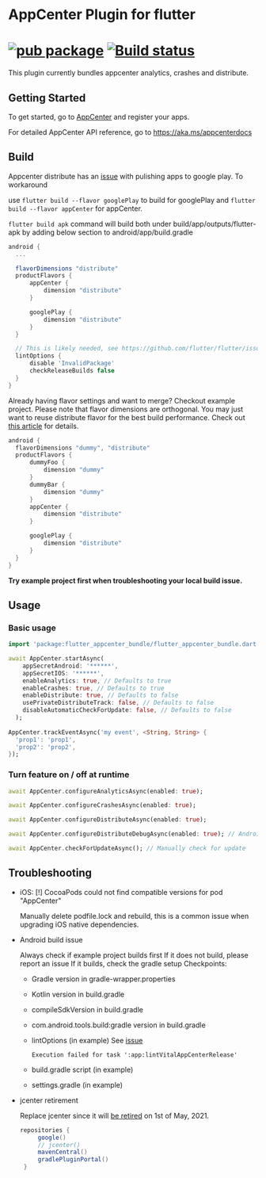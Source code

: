 # AppCenter Plugin for flutter
[![pub package](https://img.shields.io/pub/v/flutter_appcenter_bundle.svg)](https://pub.dev/packages/flutter_appcenter_bundle)
[![Build status](https://img.shields.io/cirrus/github/hanabi1224/flutter_appcenter_bundle/master)](https://cirrus-ci.com/github/hanabi1224/flutter_appcenter_bundle)
======

This plugin currently bundles appcenter analytics, crashes and distribute. 

## Getting Started

To get started, go to [AppCenter](https://appcenter.ms/apps) and register your apps.

For detailed AppCenter API reference, go to https://aka.ms/appcenterdocs

## Build

Appcenter distribute has an [issue](https://docs.microsoft.com/en-us/appcenter/sdk/distribute/android#remove-in-app-updates-for-google-play-builds) with pulishing apps to google play.
To workaround

use ```flutter build --flavor googlePlay``` to build for googlePlay and ```flutter build --flavor appCenter``` for appCenter.

```flutter build apk``` command will build both under build/app/outputs/flutter-apk by adding below section to android/app/build.gradle

```gradle
android {
  ...

  flavorDimensions "distribute"
  productFlavors {
      appCenter {
          dimension "distribute"
      }

      googlePlay {
          dimension "distribute"
      }
  }

  // This is likely needed, see https://github.com/flutter/flutter/issues/58247
  lintOptions {
      disable 'InvalidPackage'
      checkReleaseBuilds false
  }
}
```

Already having flavor settings and want to merge? Checkout example project. Please note that flavor dimensions are orthogonal. You may just want to reuse distribute flavor for the best build performance. Check out [this article](https://riptutorial.com/android-gradle/example/20559/using-flavor-dimension) for details.
```gradle
android {
  flavorDimensions "dummy", "distribute"
  productFlavors {
      dummyFoo {
          dimension "dummy"
      }
      dummyBar {
          dimension "dummy"
      }
      appCenter {
          dimension "distribute"
      }

      googlePlay {
          dimension "distribute"
      }
  }
}
```

**Try example project first when troubleshooting your local build issue.**

## Usage

### Basic usage

```dart
import 'package:flutter_appcenter_bundle/flutter_appcenter_bundle.dart';

await AppCenter.startAsync(
    appSecretAndroid: '******',
    appSecretIOS: '******',
    enableAnalytics: true, // Defaults to true
    enableCrashes: true, // Defaults to true
    enableDistribute: true, // Defaults to false
    usePrivateDistributeTrack: false, // Defaults to false
    disableAutomaticCheckForUpdate: false, // Defaults to false
  );
  
AppCenter.trackEventAsync('my event', <String, String> {
  'prop1': 'prop1',
  'prop2': 'prop2',
});
```

### Turn feature on / off at runtime

```dart
await AppCenter.configureAnalyticsAsync(enabled: true);

await AppCenter.configureCrashesAsync(enabled: true);

await AppCenter.configureDistributeAsync(enabled: true);

await AppCenter.configureDistributeDebugAsync(enabled: true); // Android Only

await AppCenter.checkForUpdateAsync(); // Manually check for update
```

## Troubleshooting

+  iOS: [!] CocoaPods could not find compatible versions for pod "AppCenter"

   Manually delete podfile.lock and rebuild, this is a common issue when upgrading iOS native dependencies.

+  Android build issue

   Always check if example project builds first
   If it does not build, please report an issue
   If it builds, check the gradle setup
   Checkpoints:
    + Gradle version in gradle-wrapper.properties
    + Kotlin version in build.gradle
    + compileSdkVersion in build.gradle
    + com.android.tools.build:gradle version in build.gradle
    + lintOptions (in example) See [issue](https://github.com/flutter/flutter/issues/58247)
  
      ```Execution failed for task ':app:lintVitalAppCenterRelease'```
    + build.gradle script (in example)
    + settings.gradle (in example)

+  jcenter retirement
   
   Replace jcenter since it will [be retired](https://jfrog.com/blog/into-the-sunset-bintray-jcenter-gocenter-and-chartcenter/) on 1st of May, 2021.
   ```gradle
   repositories {
        google()
        // jcenter()
        mavenCentral()
        gradlePluginPortal()
    }
   ```
